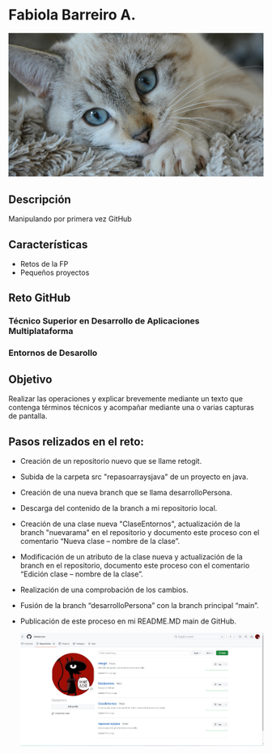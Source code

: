 # Fabiola Barreiro A.
![Imagen de Portada](recursos/gatito.jpg)
## Descripción
Manipulando por primera vez GitHub
## Características
- Retos de la FP
- Pequeños proyectos 
## Reto GitHub
### Técnico Superior en Desarrollo de Aplicaciones Multiplataforma
### Entornos de Desarollo
## Objetivo
Realizar las operaciones y explicar brevemente mediante un texto que contenga términos técnicos y acompañar mediante una o varias capturas de pantalla.
## Pasos relizados en el reto:
- Creación de un repositorio nuevo que se llame retogit.
- Subida de la carpeta src "repasoarraysjava" de un proyecto en java.
- Creación de una nueva branch que se llama desarrolloPersona.
- Descarga del contenido de la branch a mi repositorio local.
- Creación de una clase nueva "ClaseEntornos", actualización de la branch "nuevarama" en el repositorio y documento este proceso con el comentario “Nueva clase – nombre de la clase”.
- Modificación de un atributo de la clase nueva y actualización de la branch en el repositorio, documento este proceso con el comentario “Edición clase – nombre de la clase”.
- Realización de una comprobación de los cambios.
- Fusión de la branch “desarrolloPersona” con la branch principal “main”.
- Publicación de este proceso en mi README.MD main de GitHub.
  
  ![Imagen](recursos/pantalla.jpg)




